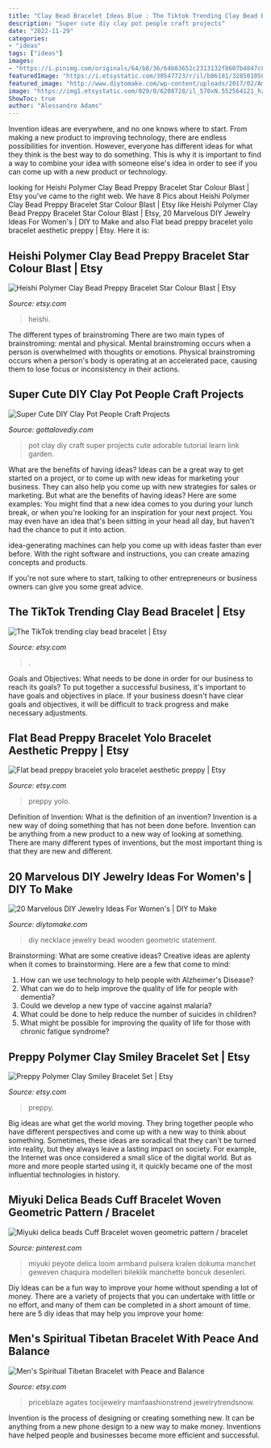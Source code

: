 ```yaml
---
title: "Clay Bead Bracelet Ideas Blue : The Tiktok Trending Clay Bead Bracelet"
description: "Super cute diy clay pot people craft projects"
date: "2022-11-29"
categories:
- "ideas"
tags: ["ideas"]
images:
- "https://i.pinimg.com/originals/64/b8/36/64b83652c2313132f8607b4847c8b83a.jpg"
featuredImage: "https://i.etsystatic.com/30547723/r/il/b86181/3285010507/il_1588xN.3285010507_iz8u.jpg"
featured_image: "http://www.diytomake.com/wp-content/uploads/2017/02/Amazing-DIY-Necklace.jpg"
image: "https://img1.etsystatic.com/029/0/6208728/il_570xN.552564121_hzj5.jpg"
ShowToc: true
author: "Alessandro Adams"
---
```



Invention ideas are everywhere, and no one knows where to start. From making a new product to improving technology, there are endless possibilities for invention. However, everyone has different ideas for what they think is the best way to do something. This is why it is important to find a way to combine your idea with someone else's idea in order to see if you can come up with a new product or technology.

	

		
looking for Heishi Polymer Clay Bead Preppy Bracelet Star Colour Blast | Etsy you've came to the right web. We have 8 Pics about Heishi Polymer Clay Bead Preppy Bracelet Star Colour Blast | Etsy like Heishi Polymer Clay Bead Preppy Bracelet Star Colour Blast | Etsy, 20 Marvelous DIY Jewelry Ideas For Women&#039;s | DIY to Make and also Flat bead preppy bracelet yolo bracelet aesthetic preppy | Etsy. Here it is:
		
    
## Heishi Polymer Clay Bead Preppy Bracelet Star Colour Blast | Etsy

<img loading=lazy src="https://i.etsystatic.com/31587037/r/il/d99b70/3328680525/il_1588xN.3328680525_5c9n.jpg" onerror="this.onerror=null;this.src='https://tse1.mm.bing.net/th?id=OIP.ulWS5Y7bpSHsnUWTEUieYAHaJ3&amp;pid=15.1';" alt="Heishi Polymer Clay Bead Preppy Bracelet Star Colour Blast | Etsy">

_Source: etsy.com_

>heishi. 

	

The different types of brainstroming
There are two main types of brainstroming: mental and physical. Mental brainstroming occurs when a person is overwhelmed with thoughts or emotions. Physical brainstroming occurs when a person's body is operating at an accelerated pace, causing them to lose focus or inconsistency in their actions.

    
## Super Cute DIY Clay Pot People Craft Projects

<img loading=lazy src="http://www.gottalovediy.com/wp-content/uploads/2015/09/people1.jpg" onerror="this.onerror=null;this.src='https://tse3.mm.bing.net/th?id=OIP.-uFeq7Id94J7L05CCryzGwHaNK&amp;pid=15.1';" alt="Super Cute DIY Clay Pot People Craft Projects">

_Source: gottalovediy.com_

>pot clay diy craft super projects cute adorable tutorial learn link garden. 

	

What are the benefits of having ideas?
Ideas can be a great way to get started on a project, or to come up with new ideas for marketing your business. They can also help you come up with new strategies for sales or marketing. But what are the benefits of having ideas? Here are some examples: 
You might find that a new idea comes to you during your lunch break, or when you're looking for an inspiration for your next project. You may even have an idea that's been sitting in your head all day, but haven't had the chance to put it into action. 

idea-generating machines can help you come up with ideas faster than ever before. With the right software and instructions, you can create amazing concepts and products. 

If you're not sure where to start, talking to other entrepreneurs or business owners can give you some great advice.

    
## The TikTok Trending Clay Bead Bracelet | Etsy

<img loading=lazy src="https://i.etsystatic.com/30734166/r/il/0bcf63/3267768653/il_fullxfull.3267768653_5yfr.jpg" onerror="this.onerror=null;this.src='https://tse3.mm.bing.net/th?id=OIP.Zbut_wb5cXyqU1uhpUJxdgHaJ4&amp;pid=15.1';" alt="The TikTok trending clay bead bracelet | Etsy">

_Source: etsy.com_

>. 

	

Goals and Objectives: What needs to be done in order for our business to reach its goals?
To put together a successful business, it's important to have goals and objectives in place. If your business doesn't have clear goals and objectives, it will be difficult to track progress and make necessary adjustments.

    
## Flat Bead Preppy Bracelet Yolo Bracelet Aesthetic Preppy | Etsy

<img loading=lazy src="https://i.etsystatic.com/30547723/r/il/b86181/3285010507/il_1588xN.3285010507_iz8u.jpg" onerror="this.onerror=null;this.src='https://tse4.mm.bing.net/th?id=OIP.6n2ouBnp42tm04I6t5Ff0AHaJ3&amp;pid=15.1';" alt="Flat bead preppy bracelet yolo bracelet aesthetic preppy | Etsy">

_Source: etsy.com_

>preppy yolo. 

	

Definition of Invention: What is the definition of an invention?
Invention is a new way of doing something that has not been done before. Invention can be anything from a new product to a new way of looking at something. There are many different types of inventions, but the most important thing is that they are new and different.

    
## 20 Marvelous DIY Jewelry Ideas For Women&#039;s | DIY To Make

<img loading=lazy src="http://www.diytomake.com/wp-content/uploads/2017/02/Amazing-DIY-Necklace.jpg" onerror="this.onerror=null;this.src='https://tse3.mm.bing.net/th?id=OIP.8-SxxB_8DL9vACWlI8G7BAHaLD&amp;pid=15.1';" alt="20 Marvelous DIY Jewelry Ideas For Women&#039;s | DIY to Make">

_Source: diytomake.com_

>diy necklace jewelry bead wooden geometric statement. 

	

Brainstorming: What are some creative ideas?
Creative ideas are aplenty when it comes to brainstorming. Here are a few that come to mind: 
1. How can we use technology to help people with Alzheimer's Disease? 
2. What can we do to help improve the quality of life for people with dementia? 
3. Could we develop a new type of vaccine against malaria? 
4. What could be done to help reduce the number of suicides in children? 
5. What might be possible for improving the quality of life for those with chronic fatigue syndrome?

    
## Preppy Polymer Clay Smiley Bracelet Set | Etsy

<img loading=lazy src="https://i.etsystatic.com/30348337/r/il/6e1a44/3410564290/il_1140xN.3410564290_k88o.jpg" onerror="this.onerror=null;this.src='https://tse1.mm.bing.net/th?id=OIP.nSzYoyz00vco98_JWhJgFwHaNK&amp;pid=15.1';" alt="Preppy Polymer Clay Smiley Bracelet Set | Etsy">

_Source: etsy.com_

>preppy. 

	

Big ideas are what get the world moving. They bring together people who have different perspectives and come up with a new way to think about something. Sometimes, these ideas are soradical that they can't be turned into reality, but they always leave a lasting impact on society. For example, the Internet was once considered a small slice of the digital world. But as more and more people started using it, it quickly became one of the most influential technologies in history.

    
## Miyuki Delica Beads Cuff Bracelet Woven Geometric Pattern / Bracelet

<img loading=lazy src="https://i.pinimg.com/originals/64/b8/36/64b83652c2313132f8607b4847c8b83a.jpg" onerror="this.onerror=null;this.src='https://tse2.mm.bing.net/th?id=OIP.4LkUrk-oWYzNh26TBKlNWgHaMe&amp;pid=15.1';" alt="Miyuki delica beads Cuff Bracelet woven geometric pattern / bracelet">

_Source: pinterest.com_

>miyuki peyote delica loom armband pulsera kralen dokuma manchet geweven chaquira modelleri bileklik manchette boncuk desenleri. 

	

Diy Ideas can be a fun way to improve your home without spending a lot of money. There are a variety of projects that you can undertake with little or no effort, and many of them can be completed in a short amount of time. here are 5 diy ideas that may help you improve your home: 

    
## Men&#039;s Spiritual Tibetan Bracelet With Peace And Balance

<img loading=lazy src="https://img1.etsystatic.com/029/0/6208728/il_570xN.552564121_hzj5.jpg" onerror="this.onerror=null;this.src='https://tse3.mm.bing.net/th?id=OIP.kHe4n4osWQDzfFB3FoGxmAHaJ8&amp;pid=15.1';" alt="Men&#039;s Spiritual Tibetan Bracelet with Peace and Balance">

_Source: etsy.com_

>priceblaze agates tocijewelry manfaashionstrend jewelrytrendsnow. 

	

Invention is the process of designing or creating something new. It can be anything from a new phone design to a new way to make money. Inventions have helped people and businesses become more efficient and successful.

